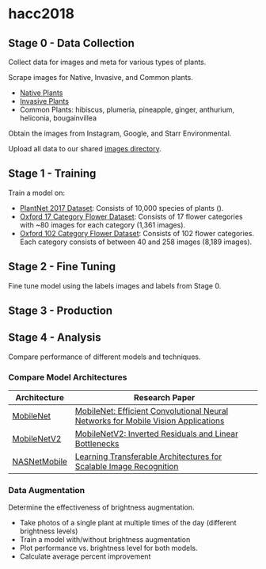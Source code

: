 # hacc2018

## Stage 0 - Data Collection
Collect data for images and meta for various types of plants. 

Scrape images for Native, Invasive, and Common plants. 
* [Native Plants](https://drive.google.com/file/d/1lIs8638gBxmWgDSTc84gnGSSHgMsyYXs/view)
* [Invasive Plants](http://www.oahuisc.org/target-pests/)
* Common Plants: hibiscus, plumeria, pineapple, ginger, anthurium, heliconia, bougainvillea

Obtain the images from Instagram, Google, and Starr Environmental. 

Upload all data to our shared [images directory](https://drive.google.com/drive/u/1/folders/1lgRqxc8dWflkXn8a2dRB8GBswCe_bZpZ).



## Stage 1 - Training
Train a model on:
* [PlantNet 2017 Dataset](https://www.imageclef.org/lifeclef/2017/plant): Consists of 10,000 species of plants (). 
* [Oxford 17 Category Flower Dataset](http://www.robots.ox.ac.uk/~vgg/data/flowers/17/index.html): Consists of 17 flower categories with ~80 images for each category (1,361 images).
* [Oxford 102 Category Flower Dataset](http://www.robots.ox.ac.uk/~vgg/data/flowers/102/index.html): Consists of 102 flower categories. Each category consists of between 40 and 258 images (8,189 images).



## Stage 2 - Fine Tuning
Fine tune model using the labels images and labels from Stage 0.

## Stage 3 - Production

## Stage 4 - Analysis
Compare performance of different models and techniques.

### Compare Model Architectures
Architecture | Research Paper
-- | -- 
[MobileNet](https://keras.io/applications/#mobilenet) | [MobileNet: Efficient Convolutional Neural Networks for Mobile Vision Applications](https://arxiv.org/pdf/1704.04861.pdf)
[MobileNetV2](https://keras.io/applications/#mobilenetv2) | [MobileNetV2: Inverted Residuals and Linear Bottlenecks](https://arxiv.org/abs/1801.04381)
[NASNetMobile](https://keras.io/applications/#nasnet) | [Learning Transferable Architectures for Scalable Image Recognition](https://arxiv.org/abs/1707.07012)


### Data Augmentation
Determine the effectiveness of brightness augmentation.

* Take photos of a single plant at multiple times of the day (different brightness levels)
* Train a model with/without brightness augmentation
* Plot performance vs. brightness level for both models.
* Calculate average percent improvement

